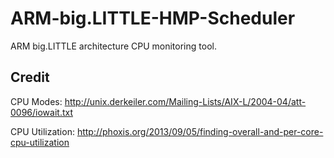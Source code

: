 # ARM-big.LITTLE-HMP-Scheduler
ARM big.LITTLE architecture CPU monitoring tool.

## Credit
CPU Modes: http://unix.derkeiler.com/Mailing-Lists/AIX-L/2004-04/att-0096/iowait.txt

CPU Utilization: http://phoxis.org/2013/09/05/finding-overall-and-per-core-cpu-utilization
